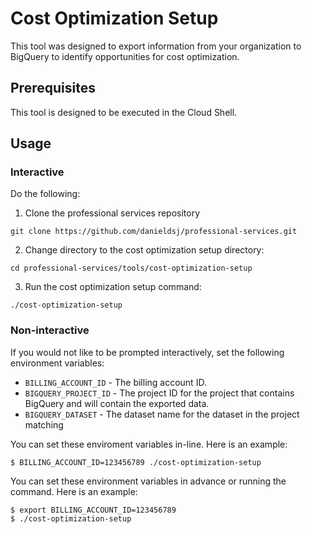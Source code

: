 # Cost Optimization Setup
This tool was designed to export information from your organization to BigQuery to identify opportunities for cost optimization.

## Prerequisites
This tool is designed to be executed in the Cloud Shell.

## Usage
### Interactive
Do the following:
1. Clone the professional services repository 
```
git clone https://github.com/danieldsj/professional-services.git
```
2. Change directory to the cost optimization setup directory:
```
cd professional-services/tools/cost-optimization-setup
```
3. Run the cost optimization setup command:
```
./cost-optimization-setup
```
### Non-interactive
If you would not like to be prompted interactively, set the following environment variables:
- `BILLING_ACCOUNT_ID` - The billing account ID.
- `BIGQUERY_PROJECT_ID` - The project ID for the project that contains BigQuery and will contain the exported data.
- `BIGQUERY_DATASET` - The dataset name for the dataset in the project matching

You can set these enviroment variables in-line.  Here is an example:
```
$ BILLING_ACCOUNT_ID=123456789 ./cost-optimization-setup
```

You can set these environment variables in advance or running the command.  Here is an example:
```
$ export BILLING_ACCOUNT_ID=123456789
$ ./cost-optimization-setup
```